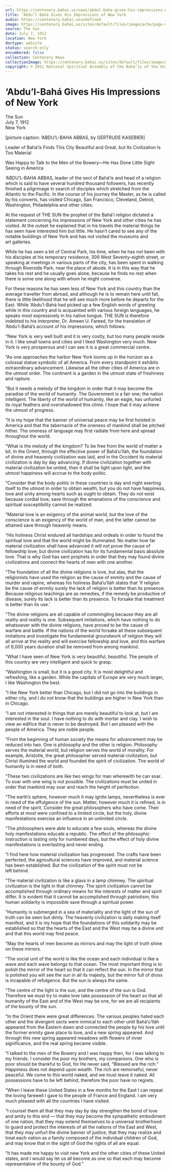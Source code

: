 ```yaml
---
url: https://centenary.bahai.us/news/abdul-baha-gives-his-impressions-new-york-1
title: ‘Abdu’l-Bahá Gives His Impressions of New York
audio: https://centenary.bahai.usundefined
image: https://centenary.bahai.us/sites/default/files/imagecache/page-main-image/images/press_clippings/1912-07-07%2C%20The%20Sun%2CAbdul%20Baha%20Gives%20His%20Impressions%20of%20New%20York.png
source: The Sun
date: July 7, 1912
location: New York
doctype: website
status: search-only
encumbered: false
collection: Centenary News
collectionImage: https://centenary.bahai.us/sites/default/files/imagecache/theme-image/main_image/abdulbaha-overview-small_0.jpg
copyright: © 2011 National Spiritual Assembly of the Bahá’ís of the United States
---
```



# ‘Abdu’l-Bahá Gives His Impressions of New York

The Sun  
July 7, 1912  
New York  



\[picture caption: ‘ABDU’L-BAHA ABBAS, by GERTRUDE KASEBIER\]

Leader of Bahá’ís Finds This City Beautiful and Great, but Its Civilization Is Too Material

Was Happy to Talk to the Men of the Bowery—He Has Done Little Sight Seeing in America

‘ABDU’L-BAHA ABBAS, leader of the sect of Bahá’ís and head of a religion which is said to have several hundred thousand followers, has recently finished a pilgrimage in search of disciples which stretched from the Atlantic to the Pacific. In the course of his journey the Master, as he is called by his converts, has visited Chicago, San Francisco, Cleveland, Detroit, Washington, Philadelphia and other cities.

At the request of THE SUN the prophet of the Bahá’í religion dictated a statement concerning his impressions of New York and other cities he has visited. At the outset he explained that in his travels the material things he has seen have interested him but little. He hasn’t cared to see any of the notable buildings of New York and has not visited the museums and art galleries.

While he has seen a bit of Central Park, his time, when he has not been with his disciples at his temporary residence, 309 West Seventy-eighth street, or speaking at meetings in various parts of the city, has been spent in walking through Riverside Park, near the place of abode. It is in this way that he takes his rest and he usually goes alone, because he finds no rest when there is some one along with whom he might converse.

For these reasons he has seen less of New York and this country than the average traveller from abroad, and although he is to remain here until fall, there is little likelihood that he will see much more before he departs for the East. While ‘Abdu’l-Bahá had picked up a few English words of greeting while in this country and is acquainted with various foreign languages, he speaks most expressively in his native tongue. THE SUN is therefore indebted to his interpreter, Dr. Ameen U. Fareed, for the translation of ‘Abdu’l-Bahá’s account of his impressions, which follows:

“New York is very well built and it is very costly, but too many people reside in it. I like small towns and cities and I liked Washington very much. New York is very prosperous and I can see it is a great commercial centre.

“As one approaches the harbor New York looms up in the horizon as a colossal statue symbolic of all America. From every standpoint it exhibits extraordinary advancement. Likewise all the other cities of America are in the utmost order. The continent is a garden in the utmost state of freshness and rapture.

“But it needs a melody of the kingdom in order that it may become the paradise of the world of humanity. The Government is a fair one; the nation intelligent. The liberty of the world of humanity, like an eagle, has unfurled its royal feathers and overshadowed this clime. I hope that it may achieve the utmost of progress.

“It is my hope that the banner of universal peace may be first hoisted in America and that the tabernacle of the oneness of mankind shall be pitched hither. The oneness of language may first radiate from here and spread throughout the world.

“What is the melody of the kingdom? To be free from the world of matter a bit. In the Orient, through the effective power of Bahá’u’lláh, the foundation of divine and heavenly civilization was laid, and in the Occident its material civilization is day by day advancing. If divine civilization together with material civilization be united, then it shall be light upon light, and the utmost happiness will accrue to the body politic.

“Consider that the body politic in these countries is day and night exerting itself to the utmost in order to obtain wealth, but you do not have happiness, love and unity among hearts such as ought to obtain. They do not exist because cordial love, save through the emanations of the conscience and spiritual susceptibility cannot be realized.

“Material love is an exigency of the animal world, but the love of the conscience is an exigency of the world of man, and the latter cannot be attained save through heavenly means.

“His holiness Christ endured all hardships and ordeals in order to found the spiritual love and that the world might be illuminated. No matter how far material civilization shall have advanced it will not prove the cause of fellowship love; but divine civilization has for its fundamental basis absolute love. That is why God has sent prophets in order that they may found divine civilizations and connect the hearts of men with one another.

“The foundation of all the divine religions is love, but alas, that the religionists have used the religion as the cause of enmity and the cause of murder and rapine, whereas his holiness Bahá’u’lláh states that ‘if religion be the cause of enmity surely the lack of religion is better than its presence. Because religious teachings are as remedies, if the remedy be productive of disease, surely its lack is better than its presence. To forsake that treatment is better than its use.’

“The divine religions are all capable of commingling because they are all reality and reality is one. Subsequent imitations, which have nothing to do whatsoever with the divine religions, have proved to be the cause of warfare and battle. If the nations of the world forsake all these subsequent imitations and investigate the fundamental groundwork of religion they will all arrive at the reality and will exercise fellowship and love, and this warfare of 6,000 years duration shall be removed from among mankind.

“What I have seen of New York is very beautiful, beautiful. The people of this country are very intelligent and quick to grasp.

“Washington is small, but it is a good city. It is most delightful and refreshing, like a garden. While the capitals of Europe are very much larger, I like Washington the best.

“I like New York better than Chicago, but I did not go into the buildings in either city, and I do not know that the buildings are higher in New York than in Chicago.

“I am not interested in things that are merely beautiful to look at, but I am interested in the soul. I have nothing to do with mortar and clay. I wish to view an edifice that is never to be destroyed. But I am pleased with the people of America. They are noble people.

“From the beginning of human society the means for advancement may be reduced into two. One is philosophy and the other is religion. Philosophy serves the material world, but religion serves the world of morality. For example, Aristotle, the great philosopher served material civilization, but Christ illumined the world and founded the spirit of civilization. The world of humanity is in need of both.

“These two civilizations are like two wings for man wherewith he can soar. To soar with one wing is not possible. The civilizations must be united in order that mankind may soar and reach the height of perfection.

“The earth’s sphere, however much it may ignite lamps, nevertheless is ever in need of the effulgence of the sun. Matter, however much it is refined, is in need of the spirit. Consider the great philosophers who have come. Their efforts at most were confined to a limited circle, but the holy, divine manifestations exercise an influence in an unlimited circle.

“The philosophers were able to educate a few souls, whereas the divine holy manifestations educate a republic. The effect of the philosophic instruction is lasting only for numbered days, but the effect of holy divine manifestations is everlasting and never ending.

“I find here how material civilization has progressed. The crafts have been perfected, the agricultural sciences have improved, and material science has been established. But the civilization of the spirit must not be left behind.

“The material civilization is like a glass in a lamp chimney. The spiritual civilization is the light in that chimney. The spirit civilization cannot be accomplished through ordinary means for the interests of matter and spirit differ. It is evident that it cannot be accomplished through patriotism; this human solidarity is impossible save through a spiritual power.

“Humanity is submerged in a sea of materiality and the light of the sun of truth can be seen but dimly. The heavenly civilization is daily making itself manifest, and it is my hope that the foundations of this solidarity may be established so that the hearts of the East and the West may be a divine unit and that this world may find peace.

“May the hearts of men become as mirrors and may the light of truth shine on these mirrors.

“The social unit of the world is like the ocean and each individual is like a wave and each wave belongs to that ocean. The most important thing is to polish the mirror of the heart so that it can reflect the sun. In the mirror that is polished you will see the sun in all its majesty, but the mirror full of dross is incapable of refulgence. But the sun is always the same.

“The centre of the light is the sun, and the centre of the sun is God. Therefore we must try to make love take possession of the heart so that all humanity of the East and of the West may be one, for we are all recipients of the bounty of the sun.

“In the Orient there were great differences. The various peoples hated each other and the divergent sects were inimical to each other until Bahá’u’lláh appeared from the Eastern dawn and connected the people by his love until the former enmity gave place to love, and a new spring appeared. And through this new spring appeared meadows with flowers of inner significance, and the real spring became visible.

“I talked to the men of the Bowery and I was happy then, for I was talking to my friends. I consider the poor my brothers, my companions. One who is poor should be thankful to God, for He never said, “Blessed are the rich.” Happiness does not depend upon wealth. The rich are remorseful, never peaceful. We come to this world naked, and we must leave it naked. All possessions have to be left behind, therefore the poor have no regrets.

“When I leave these United States in a few months for the East I can repeat the loving farewell I gave to the people of France and England. I am very much pleased with all the countries I have visited.

“I counsel them all that they may day by day strengthen the bond of love and amity to this end — that they may become the sympathetic embodiment of one nation, that they may extend themselves to a universal brotherhood to guard and protect the interests of all the nations of the East and West, that they may unfurl the divine banner of justice, that they may realize and treat each nation as a family composed of the individual children of God, and may know that in the sight of God the rights of all are equal.

“It has made me happy to visit new York and the other cities of these United states, and I would say let us all become as one so that each may become representative of the bounty of God.”